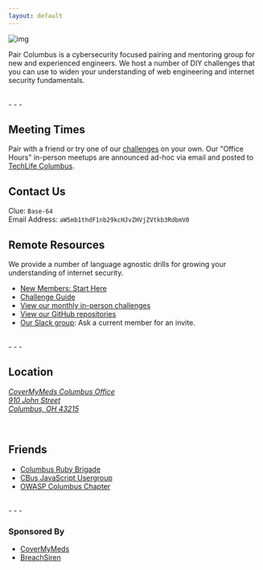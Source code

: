 ```yaml
---
layout: default
---
```


![img](http://i.imgur.com/OmBFBDK.jpg)  
  
Pair Columbus is a cybersecurity focused pairing and mentoring group for new and experienced engineers. We host a number of DIY challenges that you can use to widen your understanding of web engineering and internet security fundamentals. 

<br />
- - -
<br />

## Meeting Times
Pair with a friend or try one of our [challenges](/challenges/) on your own. Our "Office Hours" in-person meetups are announced ad-hoc via email and posted to [TechLife Columbus](https://www.meetup.com/techlifecolumbus/events/).

## Contact Us
Clue: `Base-64`  
Email Address: `aW5mb1thdF1nb29kcHJvZHVjZVtkb3RdbmV0`

## Remote Resources
We provide a number of language agnostic drills for growing your understanding of internet security.

  - [New Members: Start Here](/getting_started/)
  - [Challenge Guide](/challenges/)
  - [View our monthly in-person challenges](https://github.com/paircolumbus/monthly-themes)
  - [View our GitHub repositories](https://github.com/paircolumbus/)
  - [Our Slack group](https://paircolumbus.slack.com): Ask a current member for an invite.

<br />
- - -
<br />

## Location
<p>
  <address>
    <a href="https://goo.gl/maps/XLvbG">
      CoverMyMeds Columbus Office<br>
      910 John Street<br>
      Columbus, OH 43215
    </a>
  </address>
</p>


<br />

## Friends
- [Columbus Ruby Brigade](https://www.meetup.com/columbusrb/)
- [CBus JavaScript Usergroup](https://columbusjs.org/)
- [OWASP Columbus Chapter](https://www.meetup.com/Columbus-OWASP/)

<br />
- - -
<br />

### Sponsored By
- [CoverMyMeds](https://www.covermymeds.com/)
- [BreachSiren](https://breachsiren.com)
